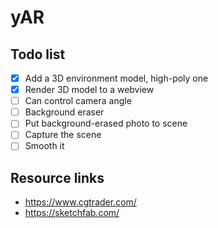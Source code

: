 # yAR

## Todo list
- [x] Add a 3D environment model, high-poly one
- [x] Render 3D model to a webview
- [ ] Can control camera angle
- [ ] Background eraser
- [ ] Put background-erased photo to scene
- [ ] Capture the scene
- [ ] Smooth it

## Resource links
- https://www.cgtrader.com/
- https://sketchfab.com/